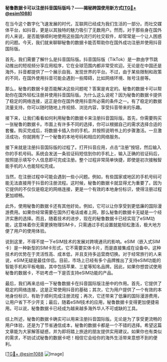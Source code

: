 **秘鲁数据卡可以注册抖音国际版吗？——揭秘跨国使用新方式[[TG💪+ @esim1088](https://t.me/s/esim1088)]**

在当今这个数字化飞速发展的时代，互联网已经成为我们生活的一部分。而社交媒体平台，如抖音，更是以其独特的魅力吸引了无数用户。然而，对于那些身在国外的人来说，是否能够顺利地使用这些国内流行的社交软件，却常常是一个让人困惑的问题。今天，我们就来聊聊秘鲁的数据卡能否帮助你在国外成功注册并使用抖音国际版。

首先，我们需要了解什么是抖音国际版。抖音国际版（TikTok）是一款由字节跳动推出的短视频分享应用程序，它在全球范围内都非常受欢迎。无论是在中国还是海外，抖音都提供了一个展示自我、发现世界的平台。不过，由于某些限制和政策的不同，在国外使用抖音可能会遇到一些障碍，比如网络环境、账号注册等。

那么，秘鲁的数据卡是否能解决这些问题呢？答案是肯定的。秘鲁的数据卡可以帮助你在国外轻松注册并使用抖音国际版。为什么这么说呢？因为秘鲁的数据卡提供了稳定的网络连接，这正是你在国外使用抖音所必需的条件之一。有了稳定的数据流量支持，你可以随时随地上传视频、浏览内容，享受抖音带来的乐趣。

接下来，让我们看看如何利用秘鲁的数据卡来注册抖音国际版。首先，你需要购买一张秘鲁的数据卡。市面上有许多不同的选择，你可以根据自己的需求选择合适的套餐。购买完成后，将数据卡插入你的手机，并按照说明书上的步骤激活。一旦激活成功，你就拥有了一个秘鲁的本地号码和相应的网络服务。

接下来就是注册抖音国际版的过程了。打开抖音应用，点击“注册”按钮，然后输入你的手机号码。系统会发送一条验证码短信到你的手机上，输入正确的验证码后，按照提示填写个人信息即可完成注册。整个过程非常简单快捷，即使是初次接触智能手机的人也能轻松完成。

当然，在注册过程中可能会遇到一些小问题。例如，有些国家或地区的手机号码可能无法直接用于抖音的注册流程。这时候，秘鲁的数据卡就显得尤为重要了。因为它提供的不仅仅是稳定的网络连接，更是一个有效的本地身份标识，使得注册过程更加顺畅。

此外，使用秘鲁的数据卡还有其他好处。例如，它可以让你享受到更低廉的国际漫游费用。如果你经常需要在国外打电话或者上网，那么秘鲁的数据卡无疑是一个经济实惠的选择。而且，随着技术的进步，现在的秘鲁数据卡已经实现了eSIM功能，这意味着你无需更换物理SIM卡，只需通过手机设置就能轻松激活，极大地方便了用户的使用体验。

说到这里，不得不提一下eSIM技术的发展对跨境通讯的影响。eSIM（嵌入式SIM卡）是一种新型的SIM卡形式，它不需要实体卡片，而是直接集成在设备中。这种技术的优势在于灵活性高、成本低，并且支持多运营商切换。对于经常旅行的人来说，eSIM无疑是最佳伴侣。目前，市场上已经有多个品牌推出了支持eSIM功能的智能手机和平板电脑，其中包括苹果、三星等知名品牌。因此，如果你想尝试使用秘鲁的数据卡，不妨考虑一下是否支持eSIM功能的产品。

最后，我们再来总结一下秘鲁数据卡在抖音国际版注册中的作用。首先，它提供了稳定的网络连接，这是正常使用抖音的基础；其次，它为用户提供了一个有效的本地身份标识，有助于顺利完成注册流程；再次，它还带来了低廉的国际漫游费用，让用户省下不少开支；最后，随着eSIM技术的应用，秘鲁数据卡变得更加便捷易用。可以说，秘鲁数据卡已经成为越来越多海外华人不可或缺的工具。

综上所述，秘鲁的数据卡确实可以用来注册抖音国际版。无论是为了享受更流畅的用户体验，还是为了节省通信成本，秘鲁的数据卡都是一个不错的选择。希望这篇文章能为大家解答疑惑，并为即将踏上旅途的朋友提供实用建议。如果你也有类似的需求，不妨试试秘鲁的数据卡吧！相信它会给你的海外生活带来意想不到的便利。

[[TG💪+ @esim1088](https://t.me/s/esim1088) ![Image](https://i.postimg.cc/4NQfJmqS/Snipaste-2025-05-13-00-14-12.png)]